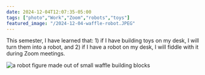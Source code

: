 ```yaml
---
date: 2024-12-04T12:07:35-05:00
tags: ["photo","Work","Zoom","robots","toys"]
featured_image: "/2024-12-04-waffle-robot.JPEG"
---
```

This semester, I have learned that: 1) if I have building toys on my desk, I will turn them into a robot, and 2) if I have a robot on my desk, I will fiddle with it during Zoom meetings.

![a robot figure made out of small waffle building blocks](/2024-12-04-waffle-robot.JPEG)